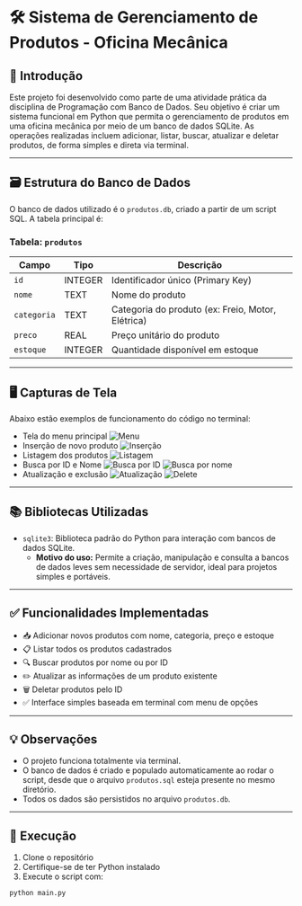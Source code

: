 # 🛠️ Sistema de Gerenciamento de Produtos - Oficina Mecânica

## 📌 Introdução

Este projeto foi desenvolvido como parte de uma atividade prática da disciplina de Programação com Banco de Dados. Seu objetivo é criar um sistema funcional em Python que permita o gerenciamento de produtos em uma oficina mecânica por meio de um banco de dados SQLite. As operações realizadas incluem adicionar, listar, buscar, atualizar e deletar produtos, de forma simples e direta via terminal.

---

## 🗃️ Estrutura do Banco de Dados

O banco de dados utilizado é o `produtos.db`, criado a partir de um script SQL. A tabela principal é:

### Tabela: `produtos`

| Campo     | Tipo      | Descrição                          |
|-----------|-----------|------------------------------------|
| `id`      | INTEGER   | Identificador único (Primary Key)  |
| `nome`    | TEXT      | Nome do produto                    |
| `categoria` | TEXT    | Categoria do produto (ex: Freio, Motor, Elétrica) |
| `preco`   | REAL      | Preço unitário do produto          |
| `estoque` | INTEGER   | Quantidade disponível em estoque   |

---

## 🖥️ Capturas de Tela
Abaixo estão exemplos de funcionamento do código no terminal:

- Tela do menu principal
 ![Menu](https://github.com/user-attachments/assets/7c5956ac-43ae-4d26-9f83-c7d17dc745ae)
- Inserção de novo produto
 ![Inserção](https://github.com/user-attachments/assets/4a7d03ab-7a92-4ee2-9eef-5efd18fa9978)
- Listagem dos produtos
 ![Listagem](https://github.com/user-attachments/assets/2b131900-32ca-4415-be2f-d653069abf17)
- Busca por ID e Nome
 ![Busca por ID](https://github.com/user-attachments/assets/916de829-5bc4-4dab-a687-c70f5449d870)
 ![Busca por nome](https://github.com/user-attachments/assets/832603be-252b-425e-8c54-a6859a808c86)
- Atualização e exclusão
 ![Atualização](https://github.com/user-attachments/assets/42184f35-ce9d-47c1-9124-7fc4f8cbae30)
 ![Delete](https://github.com/user-attachments/assets/72dec4a4-80f3-4bb7-bc7d-9fd2ef88edae)

---

## 📚 Bibliotecas Utilizadas

- `sqlite3`: Biblioteca padrão do Python para interação com bancos de dados SQLite.
  - **Motivo do uso:** Permite a criação, manipulação e consulta a bancos de dados leves sem necessidade de servidor, ideal para projetos simples e portáveis.

---

## ✅ Funcionalidades Implementadas

- 📥 Adicionar novos produtos com nome, categoria, preço e estoque
- 📋 Listar todos os produtos cadastrados
- 🔍 Buscar produtos por nome ou por ID
- ✏️ Atualizar as informações de um produto existente
- 🗑️ Deletar produtos pelo ID
- ✅ Interface simples baseada em terminal com menu de opções

---

## 💡 Observações

- O projeto funciona totalmente via terminal.
- O banco de dados é criado e populado automaticamente ao rodar o script, desde que o arquivo `produtos.sql` esteja presente no mesmo diretório.
- Todos os dados são persistidos no arquivo `produtos.db`.

---

## 🚀 Execução

1. Clone o repositório
2. Certifique-se de ter Python instalado
3. Execute o script com:
```bash
python main.py
